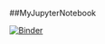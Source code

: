 ##MyJupyterNotebook

[![Binder](https://mybinder.org/badge_logo.svg)](https://mybinder.org/v2/gh/jcnaughton/notebook/HEAD)